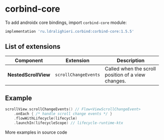﻿
# corbind-core

To add androidx core bindings, import `corbind-core` module:

```groovy
implementation 'ru.ldralighieri.corbind:corbind-core:1.5.5'
```

## List of extensions

Component | Extension | Description
--|---|--
**NestedScrollView** | `scrollChangeEvents` | Called when the scroll position of a view changes.


## Example

```kotlin
scrollView.scrollChangeEvents() // Flow<ViewScrollChangeEvent>
    .onEach { /* handle scroll change events */ }
    .flowWithLifecycle(lifecycle)
    .launchIn(lifecycleScope) // lifecycle-runtime-ktx
```

More examples in source code
